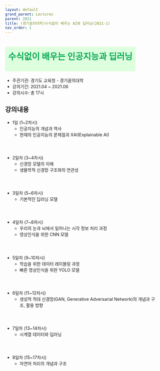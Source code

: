 ```yaml
---
layout: default
grand_parent: Lectures
parent: 2021
title: (경기꿈의대학)수식없이 배우는 AI와 딥러닝(2021-1)
nav_order: 1
---
```


# <span style="display:inline-block; height:60px; padding:10px; color:#00AA55; background-color:#DDFFDD;">**수식없이 배우는 인공지능과 딥러닝**</span>
- 주관기관: 경기도 교육청 - 경기꿈의대학
- 강의기간: 2021.04 ~ 2021.06
- 강의시수: 총 17시

## 강의내용
- 1일 (1~2차시)
    - 인공지능의 개념과 역사
    - 현재의 인공지능의 문제점과 XAI(Explainable AI)
#### <br>
- 2일차 (3~4차시)
    - 신경망 모델의 이해
    - 생물학적 신경망 구조와의 연관성
#### <br>
- 3일차 (5~6차시)
    - 기본적인 딥러닝 모델
#### <br>
- 4일차 (7~8차시)
    - 우리의 눈과 뇌에서 일어나는 시각 정보 처리 과정
    - 영상인식을 위한 CNN 모델
#### <br>
- 5일차 (9~10차시)
    - 학습을 위한 데이터 레이블링 과정
    - 빠른 영상인식을 위한 YOLO 모델
#### <br>
- 6일차 (11~12차시)
    - 생성적 적대 신경망(GAN, Generative Adversarial Network)의 개념과 구조, 활용 방향 
#### <br>
- 7일차 (13~14차시)
    - 시계열 데이터와 딥러닝 
#### <br>
- 8일차 (15~17차시)
    - 자연어 처리의 개념과 구조
